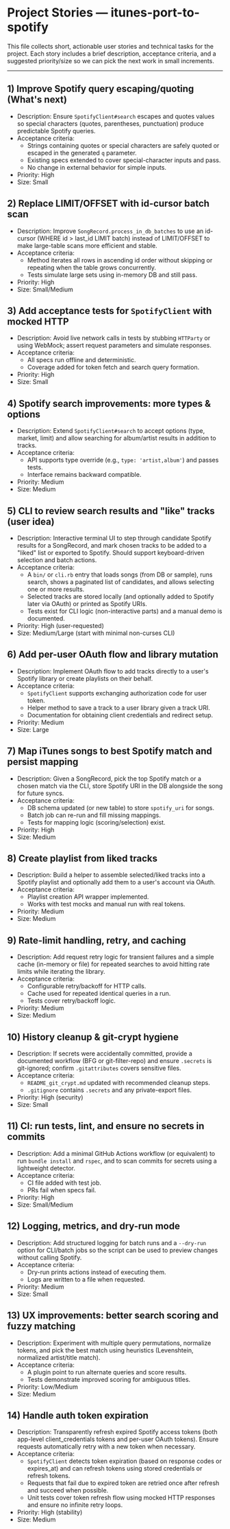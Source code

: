 # Project Stories — itunes-port-to-spotify

This file collects short, actionable user stories and technical tasks for the project. Each story includes a brief description, acceptance criteria, and a suggested priority/size so we can pick the next work in small increments.

---

## 1) Improve Spotify query escaping/quoting (What's next)
- Description: Ensure `SpotifyClient#search` escapes and quotes values so special characters (quotes, parentheses, punctuation) produce predictable Spotify queries.
- Acceptance criteria:
  - Strings containing quotes or special characters are safely quoted or escaped in the generated `q` parameter.
  - Existing specs extended to cover special-character inputs and pass.
  - No change in external behavior for simple inputs.
- Priority: High
- Size: Small

## 2) Replace LIMIT/OFFSET with id-cursor batch scan
- Description: Improve `SongRecord.process_in_db_batches` to use an id-cursor (WHERE id > last_id LIMIT batch) instead of LIMIT/OFFSET to make large-table scans more efficient and stable.
- Acceptance criteria:
  - Method iterates all rows in ascending id order without skipping or repeating when the table grows concurrently.
  - Tests simulate large sets using in-memory DB and still pass.
- Priority: High
- Size: Small/Medium

## 3) Add acceptance tests for `SpotifyClient` with mocked HTTP
- Description: Avoid live network calls in tests by stubbing `HTTParty` or using WebMock; assert request parameters and simulate responses.
- Acceptance criteria:
  - All specs run offline and deterministic.
  - Coverage added for token fetch and search query formation.
- Priority: High
- Size: Small

## 4) Spotify search improvements: more types & options
- Description: Extend `SpotifyClient#search` to accept options (type, market, limit) and allow searching for album/artist results in addition to tracks.
- Acceptance criteria:
  - API supports type override (e.g., `type: 'artist,album'`) and passes tests.
  - Interface remains backward compatible.
- Priority: Medium
- Size: Medium

## 5) CLI to review search results and "like" tracks (user idea)
- Description: Interactive terminal UI to step through candidate Spotify results for a SongRecord, and mark chosen tracks to be added to a "liked" list or exported to Spotify. Should support keyboard-driven selection and batch actions.
- Acceptance criteria:
  - A `bin/` or `cli.rb` entry that loads songs (from DB or sample), runs search, shows a paginated list of candidates, and allows selecting one or more results.
  - Selected tracks are stored locally (and optionally added to Spotify later via OAuth) or printed as Spotify URIs.
  - Tests exist for CLI logic (non-interactive parts) and a manual demo is documented.
- Priority: High (user-requested)
- Size: Medium/Large (start with minimal non-curses CLI)

## 6) Add per-user OAuth flow and library mutation
- Description: Implement OAuth flow to add tracks directly to a user's Spotify library or create playlists on their behalf.
- Acceptance criteria:
  - `SpotifyClient` supports exchanging authorization code for user token.
  - Helper method to save a track to a user library given a track URI.
  - Documentation for obtaining client credentials and redirect setup.
- Priority: Medium
- Size: Large

## 7) Map iTunes songs to best Spotify match and persist mapping
- Description: Given a SongRecord, pick the top Spotify match or a chosen match via the CLI, store Spotify URI in the DB alongside the song for future syncs.
- Acceptance criteria:
  - DB schema updated (or new table) to store `spotify_uri` for songs.
  - Batch job can re-run and fill missing mappings.
  - Tests for mapping logic (scoring/selection) exist.
- Priority: High
- Size: Medium

## 8) Create playlist from liked tracks
- Description: Build a helper to assemble selected/liked tracks into a Spotify playlist and optionally add them to a user's account via OAuth.
- Acceptance criteria:
  - Playlist creation API wrapper implemented.
  - Works with test mocks and manual run with real tokens.
- Priority: Medium
- Size: Medium

## 9) Rate-limit handling, retry, and caching
- Description: Add request retry logic for transient failures and a simple cache (in-memory or file) for repeated searches to avoid hitting rate limits while iterating the library.
- Acceptance criteria:
  - Configurable retry/backoff for HTTP calls.
  - Cache used for repeated identical queries in a run.
  - Tests cover retry/backoff logic.
- Priority: Medium
- Size: Medium

## 10) History cleanup & git-crypt hygiene
- Description: If secrets were accidentally committed, provide a documented workflow (BFG or git-filter-repo) and ensure `.secrets` is git-ignored; confirm `.gitattributes` covers sensitive files.
- Acceptance criteria:
  - `README_git_crypt.md` updated with recommended cleanup steps.
  - `.gitignore` contains `.secrets` and any private-export files.
- Priority: High (security)
- Size: Small

## 11) CI: run tests, lint, and ensure no secrets in commits
- Description: Add a minimal GitHub Actions workflow (or equivalent) to run `bundle install` and `rspec`, and to scan commits for secrets using a lightweight detector.
- Acceptance criteria:
  - CI file added with test job.
  - PRs fail when specs fail.
- Priority: High
- Size: Small/Medium

## 12) Logging, metrics, and dry-run mode
- Description: Add structured logging for batch runs and a `--dry-run` option for CLI/batch jobs so the script can be used to preview changes without calling Spotify.
- Acceptance criteria:
  - Dry-run prints actions instead of executing them.
  - Logs are written to a file when requested.
- Priority: Medium
- Size: Small

## 13) UX improvements: better search scoring and fuzzy matching
- Description: Experiment with multiple query permutations, normalize tokens, and pick the best match using heuristics (Levenshtein, normalized artist/title match).
- Acceptance criteria:
  - A plugin point to run alternate queries and score results.
  - Tests demonstrate improved scoring for ambiguous titles.
- Priority: Low/Medium
- Size: Medium

## 14) Handle auth token expiration
- Description: Transparently refresh expired Spotify access tokens (both app-level client_credentials tokens and per-user OAuth tokens). Ensure requests automatically retry with a new token when necessary.
- Acceptance criteria:
  - `SpotifyClient` detects token expiration (based on response codes or expires_at) and can refresh tokens using stored credentials or refresh tokens.
  - Requests that fail due to expired token are retried once after refresh and succeed when possible.
  - Unit tests cover token refresh flow using mocked HTTP responses and ensure no infinite retry loops.
- Priority: High (stability)
- Size: Medium